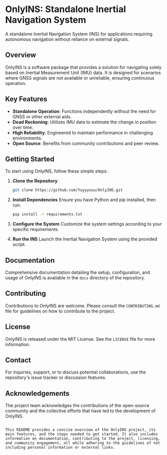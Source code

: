 # OnlyINS: Standalone Inertial Navigation System

A standalone Inertial Navigation System (INS) for applications requiring autonomous navigation without reliance on external signals.

## Overview

OnlyINS is a software package that provides a solution for navigating solely based on Inertial Measurement Unit (IMU) data. It is designed for scenarios where GNSS signals are not available or unreliable, ensuring continuous operation.

## Key Features

- **Standalone Operation**: Functions independently without the need for GNSS or other external aids.
- **Dead Reckoning**: Utilizes IMU data to estimate the change in position over time.
- **High Reliability**: Engineered to maintain performance in challenging environments.
- **Open Source**: Benefits from community contributions and peer review.

## Getting Started

To start using OnlyINS, follow these simple steps:

1. **Clone the Repository**
   ```bash
   git clone https://github.com/Yuyyyuuu/OnlyINS.git
   ```

2. **Install Dependencies**
   Ensure you have Python and pip installed, then run:
   ```bash
   pip install -r requirements.txt
   ```

3. **Configure the System**
   Customize the system settings according to your specific requirements.

4. **Run the INS**
   Launch the Inertial Navigation System using the provided script.

## Documentation

Comprehensive documentation detailing the setup, configuration, and usage of OnlyINS is available in the `docs` directory of the repository.

## Contributing

Contributions to OnlyINS are welcome. Please consult the `CONTRIBUTING.md` file for guidelines on how to contribute to the project.

## License

OnlyINS is released under the MIT License. See the `LICENSE` file for more information.

## Contact

For inquiries, support, or to discuss potential collaborations, use the repository's issue tracker or discussion features.

## Acknowledgements

The project team acknowledges the contributions of the open-source community and the collective efforts that have led to the development of OnlyINS.
```

This README provides a concise overview of the OnlyINS project, its main features, and the steps needed to get started. It also includes information on documentation, contributing to the project, licensing, and community engagement, all while adhering to the guidelines of not including personal information or external links.
